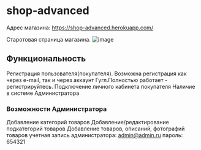 # shop-advanced
Адрес магазина:
https://shop-advanced.herokuapp.com/

Старотовая страница магазина.
![image](https://user-images.githubusercontent.com/15821848/134776889-1f1041ba-450d-437f-b663-7802b6c6fdcf.png)
## Функциональность ##
Регистрация пользователя(покупателя). Возможна регистрация как через e-mail, так и через аккаунт Гугл.Полностью работает - регистрируйтесь.
Подключение личного кабинета покупателя
Наличие в системе Администратора
### Возможности Администратора ###
Добавление категорий товаров
Добавление/редактирование подкатегорий товаров
Добавление товаров, описаний, фотографий товаров
учетная запись администратора: admin@admin.ru пароль: 654321
